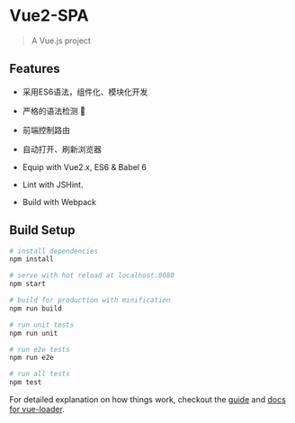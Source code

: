 # Vue2-SPA

> A Vue.js project

## Features

- 采用ES6语法，组件化、模块化开发
- 严格的语法检测 :checkered_flag:
- 前端控制路由
- 自动打开、刷新浏览器

- Equip with Vue2.x, ES6 & Babel 6
- Lint with JSHint.
- Build with Webpack

## Build Setup

``` bash
# install dependencies
npm install

# serve with hot reload at localhost:8080
npm start

# build for production with minification
npm run build

# run unit tests
npm run unit

# run e2e tests
npm run e2e

# run all tests
npm test
```

For detailed explanation on how things work, checkout the [guide](http://vuejs-templates.github.io/webpack/) and [docs for vue-loader](http://vuejs.github.io/vue-loader).
